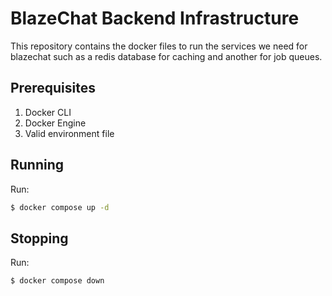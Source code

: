 # BlazeChat Backend Infrastructure

This repository contains the docker files to run the services
we need for blazechat such as a redis database for caching and another
for job queues.

## Prerequisites

1. Docker CLI
1. Docker Engine
1. Valid environment file

## Running

Run:
```bash
$ docker compose up -d
```

## Stopping

Run:
```bash
$ docker compose down
```
